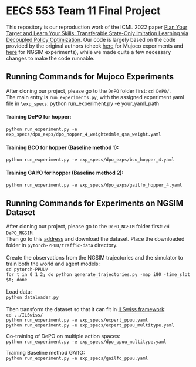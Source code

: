 # EECS 553 Team 11 Final Project
This repository is our reproduction work of the ICML 2022 paper [Plan Your Target and Learn Your Skills: Transferable State-Only Imitation Learning via Decoupled Policy Optimization](https://proceedings.mlr.press/v162/liu22x/liu22x.pdf). Our code is largely based on the code provided by the original authors (check [here](https://github.com/apexrl/DePO) for Mujoco experiments and [here](https://github.com/apexrl/DePO_NGSIM) for NGSIM experiments), while we made quite a few necessary changes to make the code runnable.

## Running Commands for Mujoco Experiments
After cloning our project, please go to the `DePO` folder first: `cd DePO/`.\
The main entry is `run_experiments.py`, with the assigned experiment yaml file in `\exp_specs`: python run_experiment.py -e your_yaml_path
#### Training DePO for hopper:
`python run_experiment.py -e exp_specs/dpo_exps/dpo_hopper_4_weightedmle_qsa_weight.yaml`
#### Training BCO for hopper (Baseline method 1):
`python run_experiment.py -e exp_specs/dpo_exps/bco_hopper_4.yaml`
#### Training GAIfO for hopper (Baseline method 2):
`python run_experiment.py -e exp_specs/dpo_exps/gailfo_hopper_4.yaml`

## Running Commands for Experiments on NGSIM Dataset
After cloning our project, please go to the `DePO_NGSIM` folder first: `cd DePO_NGSIM`.\
Then go to this [address](https://drive.google.com/file/d/1nWunYJonb0PhGluyc1-5B_SSgXaxBKGv/edit) and download the dataset. Place the downloaded folder in `pytorch-PPUU/traffic-data` directory.\
\
Create the observations from the NGSIM trajectories and the simulator to train both the world and agent models:\
`cd pytorch-PPUU/`\
`for t in 0 1 2; do python generate_trajectories.py -map i80 -time_slot $t; done`
\
\
Load data:\
`python dataloader.py`\
\
Then transform the dataset so that it can fit in [ILSwiss framework](https://github.com/Ericonaldo/ILSwiss):\
`cd ../ILSwiss/`\
`python run_experiment.py -e exp_specs/expert_ppuu.yaml`\
`python run_experiment.py -e exp_specs/expert_ppuu_multitype.yaml`

Co-training of DePO on multiple action spaces:\
`python run_experiment.py -e exp_specs/dpo_ppuu_multitype.yaml`

Training Baseline method GAIfO:\
`python run_experiment.py -e exp_specs/gailfo_ppuu.yaml`
